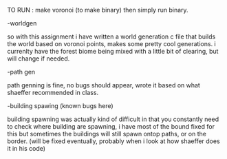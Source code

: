 TO RUN : make voronoi (to make binary) then simply run binary.

-worldgen

so with this assignment i have written a world generation c file that builds 
the world based on voronoi points, makes some pretty cool generations. i 
currenlty have the forest biome being mixed with a little bit of clearing,
but will change if needed.

-path gen

path genning is fine, no bugs should appear, wrote it based on what shaeffer 
recommended in class.

-building spawing (known bugs here)

building spawning was actually kind of difficult in that you constantly need
to check where building are spawning, i have most of the bound fixed for 
this but sometimes the buildings will still spawn ontop paths, or on the 
border. (will be fixed eventually, probably when i look at how shaeffer does 
it in his code)

